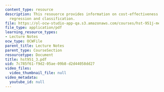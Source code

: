 ```yaml
---
content_type: resource
description: This resouorce provides information on cost-effectiveness analysis, modeling,
  regression and classification.
file: https://ol-ocw-studio-app-qa.s3.amazonaws.com/courses/hst-951j-medical-decision-support-fall-2005/7c785f61f9d205ae09b8d2d44058dd27_hst951_3.pdf
file_type: application/pdf
learning_resource_types:
- Lecture Notes
ocw_type: OCWFile
parent_title: Lecture Notes
parent_type: CourseSection
resourcetype: Document
title: hst951_3.pdf
uid: 7c785f61-f9d2-05ae-09b8-d2d44058dd27
video_files:
  video_thumbnail_file: null
video_metadata:
  youtube_id: null
---
```

